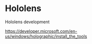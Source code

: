 # Hololens
Hololens development


https://developer.microsoft.com/en-us/windows/holographic/install_the_tools

